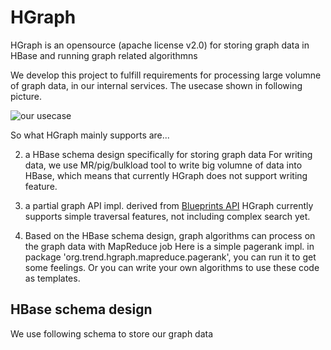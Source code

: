 HGraph
======

HGraph is an opensource (apache license v2.0) for storing graph data in HBase and running graph related algorithmns

We develop this project to fulfill requirements for processing large volumne of graph data, in our internal services. The usecase shown in following picture.

![our usecase](https://dl.dropboxusercontent.com/u/9473777/hgraph/usecase-01.png)


So what HGraph mainly supports are...

2. a HBase schema design specifically for storing graph data
For writing data, we use MR/pig/bulkload tool to write big volumne of data into HBase, which means that currently HGraph does not support writing feature.

3. a partial graph API impl. derived from [Blueprints API](https://github.com/tinkerpop/blueprints)
HGraph currently supports simple traversal features, not including complex search yet.

4. Based on the HBase schema design, graph algorithms can process on the graph data with MapReduce job
Here is a simple pagerank impl. in package 'org.trend.hgraph.mapreduce.pagerank', you can run it to get some feelings. Or you can write your own algorithms to use these code as templates.


## HBase schema design
We use following schema to store our graph data
